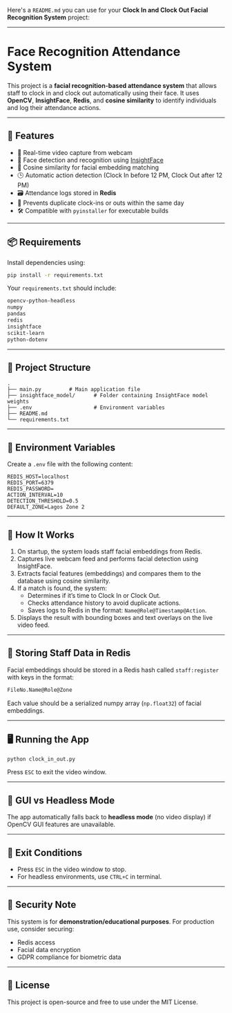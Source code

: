 Here's a `README.md` you can use for your **Clock In and Clock Out Facial Recognition System** project:

---

# Face Recognition Attendance System

This project is a **facial recognition-based attendance system** that allows staff to clock in and clock out automatically using their face. It uses **OpenCV**, **InsightFace**, **Redis**, and **cosine similarity** to identify individuals and log their attendance actions.

---

## 🔧 Features

- 🎥 Real-time video capture from webcam
- 🧠 Face detection and recognition using [InsightFace](https://github.com/deepinsight/insightface)
- 🧮 Cosine similarity for facial embedding matching
- 🕒 Automatic action detection (Clock In before 12 PM, Clock Out after 12 PM)
- 🗃️ Attendance logs stored in **Redis**
- 🔁 Prevents duplicate clock-ins or outs within the same day
- 🛠️ Compatible with `pyinstaller` for executable builds

---

## 📦 Requirements

Install dependencies using:

```bash
pip install -r requirements.txt
```

Your `requirements.txt` should include:

```txt
opencv-python-headless
numpy
pandas
redis
insightface
scikit-learn
python-dotenv
```

---

## 📁 Project Structure

```text
.
├── main.py         # Main application file
├── insightface_model/      # Folder containing InsightFace model weights
├── .env                    # Environment variables
├── README.md
└── requirements.txt
```

---

## 🧪 Environment Variables

Create a `.env` file with the following content:

```env
REDIS_HOST=localhost
REDIS_PORT=6379
REDIS_PASSWORD=
ACTION_INTERVAL=10
DETECTION_THRESHOLD=0.5
DEFAULT_ZONE=Lagos Zone 2
```

---

## 🚀 How It Works

1. On startup, the system loads staff facial embeddings from Redis.
2. Captures live webcam feed and performs facial detection using InsightFace.
3. Extracts facial features (embeddings) and compares them to the database using cosine similarity.
4. If a match is found, the system:
   - Determines if it’s time to Clock In or Clock Out.
   - Checks attendance history to avoid duplicate actions.
   - Saves logs to Redis in the format: `Name@Role@Timestamp@Action`.
5. Displays the result with bounding boxes and text overlays on the live video feed.

---

## 💾 Storing Staff Data in Redis

Facial embeddings should be stored in a Redis hash called `staff:register` with keys in the format:

```txt
FileNo.Name@Role@Zone
```

Each value should be a serialized numpy array (`np.float32`) of facial embeddings.

---

## 🖥️ Running the App

```bash
python clock_in_out.py
```

Press `ESC` to exit the video window.

---

## 📸 GUI vs Headless Mode

The app automatically falls back to **headless mode** (no video display) if OpenCV GUI features are unavailable.

---

## 🛑 Exit Conditions

- Press `ESC` in the video window to stop.
- For headless environments, use `CTRL+C` in terminal.

---

## 🔐 Security Note

This system is for **demonstration/educational purposes**. For production use, consider securing:
- Redis access
- Facial data encryption
- GDPR compliance for biometric data

---

## 📜 License

This project is open-source and free to use under the MIT License.
